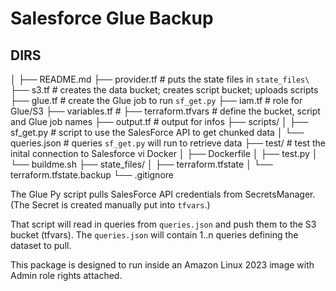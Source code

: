 
# Salesforce Glue Backup 

## DIRS
│
├── README.md
├── provider.tf       # puts the state files in `state_files\`
├── s3.tf             # creates the data bucket; creates script bucket; uploads scripts 
├── glue.tf           # create the Glue job to run `sf_get.py`
├── iam.tf            # role for Glue/S3
├── variables.tf      # 
├── terraform.tfvars  # define the bucket, script and Glue job names
├── output.tf         # output for infos
├── scripts/
│   ├── sf_get.py     # script to use the SalesForce API to get chunked data
│   └── queries.json  # queries `sf_get.py` will run to retrieve data
├── test/   # test the inital connection to Salesforce vi Docker
│   ├── Dockerfile
│   ├── test.py
│   └── buildme.sh
├── state_files/
│   ├── terraform.tfstate
│   └── terraform.tfstate.backup
└── .gitignore

The Glue Py script pulls SalesForce API credentials from SecretsManager.
(The Secret is created manually put into `tfvars`.)

That script will read in queries from `queries.json` and push them to the S3 bucket (tfvars).
The `queries.json` will contain 1..n queries defining the dataset to pull.

This package is designed to run inside an Amazon Linux 2023 image with Admin role rights attached.
